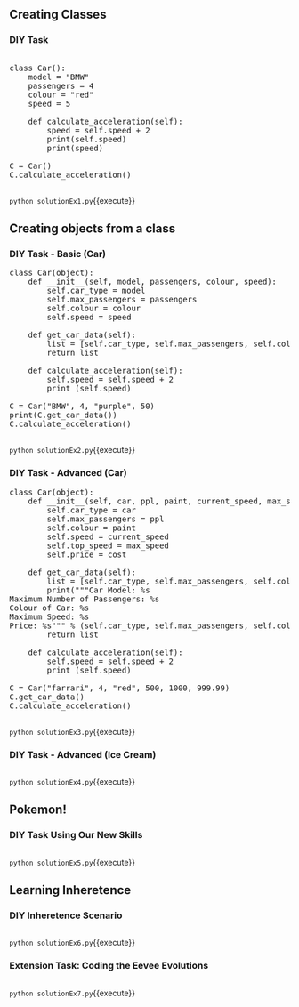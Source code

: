 ## Creating Classes
### DIY Task 
<pre class="file" data-filename="solutionEx1.py" data-target="replace">

class Car():
    model = "BMW"
    passengers = 4
    colour = "red"
    speed = 5

    def calculate_acceleration(self):
        speed = self.speed + 2
        print(self.speed)
        print(speed)

C = Car()
C.calculate_acceleration()

</pre>

`python solutionEx1.py`{{execute}}

## Creating objects from a class
### DIY Task - Basic (Car)

<pre class="file" data-filename="solutionEx2.py" data-target="replace">
class Car(object):
    def __init__(self, model, passengers, colour, speed):
        self.car_type = model
        self.max_passengers = passengers
        self.colour = colour
        self.speed = speed

    def get_car_data(self):
        list = [self.car_type, self.max_passengers, self.colour, self.speed]
        return list

    def calculate_acceleration(self):
        self.speed = self.speed + 2
        print (self.speed)

C = Car("BMW", 4, "purple", 50)
print(C.get_car_data())
C.calculate_acceleration()

</pre>

`python solutionEx2.py`{{execute}}

### DIY Task - Advanced (Car)
<pre class="file" data-filename="solutionEx3.py" data-target="replace">
class Car(object):
    def __init__(self, car, ppl, paint, current_speed, max_speed, cost):
        self.car_type = car
        self.max_passengers = ppl
        self.colour = paint
        self.speed = current_speed
        self.top_speed = max_speed
        self.price = cost

    def get_car_data(self):
        list = [self.car_type, self.max_passengers, self.colour, self.speed, self.top_speed]
        print("""Car Model: %s
Maximum Number of Passengers: %s
Colour of Car: %s
Maximum Speed: %s
Price: %s""" % (self.car_type, self.max_passengers, self.colour, self.speed, self.top_speed))
        return list

    def calculate_acceleration(self):
        self.speed = self.speed + 2
        print (self.speed)

C = Car("farrari", 4, "red", 500, 1000, 999.99)
C.get_car_data()
C.calculate_acceleration()

</pre>

`python solutionEx3.py`{{execute}}

### DIY Task - Advanced (Ice Cream)

<pre class="file" data-filename="solutionEx4.py" data-target="replace">
</pre>

`python solutionEx4.py`{{execute}}


## Pokemon!

### DIY Task Using Our New Skills

<pre class="file" data-filename="solutionEx5.py" data-target="replace">
</pre>

`python solutionEx5.py`{{execute}}


## Learning Inheretence 

### DIY Inheretence Scenario

<pre class="file" data-filename="solutionEx6.py" data-target="replace">
</pre>

`python solutionEx6.py`{{execute}}

### Extension Task: Coding the Eevee Evolutions


<pre class="file" data-filename="solutionEx7.py" data-target="replace">
</pre>

`python solutionEx7.py`{{execute}}




